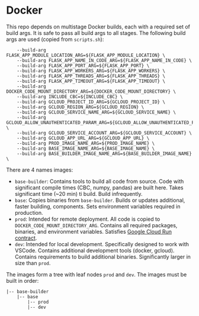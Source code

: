 # Docker
This repo depends on multistage Docker builds, each with a required set of build args.
It is safe to pass all build args to all stages.
The following build args are used (copied from `scripts.sh`):
```
    --build-arg FLASK_APP_MODULE_LOCATION_ARG=${FLASK_APP_MODULE_LOCATION} \
    --build-arg FLASK_APP_NAME_IN_CODE_ARG=${FLASK_APP_NAME_IN_CODE} \
    --build-arg FLASK_APP_PORT_ARG=${FLASK_APP_PORT} \
    --build-arg FLASK_APP_WORKERS_ARG=${FLASK_APP_WORKERS} \
    --build-arg FLASK_APP_THREADS_ARG=${FLASK_APP_THREADS} \
    --build-arg FLASK_APP_TIMEOUT_ARG=${FLASK_APP_TIMEOUT} \
    --build-arg DOCKER_CODE_MOUNT_DIRECTORY_ARG=${DOCKER_CODE_MOUNT_DIRECTORY} \
    --build-arg INCLUDE_CBC=${INCLUDE_CBC} \
    --build-arg GCLOUD_PROJECT_ID_ARG=${GCLOUD_PROJECT_ID} \
    --build-arg GCLOUD_REGION_ARG=${GCLOUD_REGION} \
    --build-arg GCLOUD_SERVICE_NAME_ARG=${GCLOUD_SERVICE_NAME} \
    --build-arg GCLOUD_ALLOW_UNAUTHENTICATED_PARAM_ARG=${GCLOUD_ALLOW_UNAUTHENTICATED_PARAM} \
    --build-arg GCLOUD_SERVICE_ACCOUNT_ARG=${GCLOUD_SERVICE_ACCOUNT} \
    --build-arg GCLOUD_APP_URL_ARG=${GCLOUD_APP_URL} \
    --build-arg PROD_IMAGE_NAME_ARG=${PROD_IMAGE_NAME} \
    --build-arg BASE_IMAGE_NAME_ARG=${BASE_IMAGE_NAME} \
    --build-arg BASE_BUILDER_IMAGE_NAME_ARG=${BASE_BUILDER_IMAGE_NAME} \
```

There are 4 names images:
- `base-builder`: Contains tools to build all code from source. Code with significant compile times (CBC, numpy, pandas) are built here. Takes significant time (~20 min) ti build. Build infrequently.
- `base`: Copies binaries from `base-builder`. Builds or updates additional, faster building, components. Sets environment variables required in production.
- `prod`: Intended for remote deployment. All code is copied to `DOCKER_CODE_MOUNT_DIRECTORY_ARG`. Contains all required packages, binaries, and environment variables. Satisfies [Google Cloud Run contract](https://cloud.google.com/run/docs/reference/container-contract).
- `dev`: Intended for local development. Specifically designed to work with VSCode. Contains additional development tools (docker, gcloud). Contains requirements to build additional binaries. Significantly larger in size than `prod`.

The images form a tree with leaf nodes `prod` and `dev`. The images must be built in order:
```
|-- base-builder
    |-- base
        |-- prod
        |-- dev
```